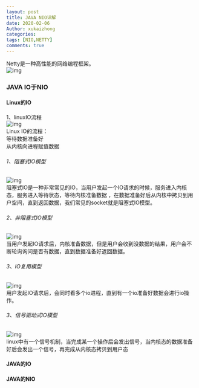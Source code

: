 ```yaml
---
layout: post
title: JAVA NIO详解
date: 2020-02-06
Author: xukaizhong
categories: 
tags: [NIO,NETTY]
comments: true
---
```

Netty是一种高性能的网络编程框架。  
![img](https://xukaizhong188.github.io/HelloProgrammer/images/2020-02-06/1.png)
### JAVA IO于NIO
#### Linux的IO
1、linuxIO流程  
![img](https://xukaizhong188.github.io/HelloProgrammer/images/2020-02-06/2.png)  
Linux IO的流程：  
等待数据准备好  
从内核向进程赋值数据  
###### 1、阻塞式IO模型
 ![img](https://xukaizhong188.github.io/HelloProgrammer/images/2020-02-06/3.png)  
阻塞式IO是一种非常常见的IO，当用户发起一个IO请求的时候，服务进入内核态，服务进入等待状态，等待内核准备数据
，在数据准备好后从内核中拷贝到用户空间，直到返回数据，我们常见的socket就是阻塞式IO模型。
###### 2、非阻塞式IO模型
 ![img](https://xukaizhong188.github.io/HelloProgrammer/images/2020-02-06/4.png)  
当用户发起IO请求后，内核准备数据，但是用户会收到没数据的结果，用户会不断轮询询问是否有数据，直到数据准备好返回数据。
###### 3、IO复用模型
 ![img](https://xukaizhong188.github.io/HelloProgrammer/images/2020-02-06/5.png)  
用户发起IO请求后，会同时看多个io进程，直到有一个io准备好数据会进行io操作。
###### 3、信号驱动式IO模型
 ![img](https://xukaizhong188.github.io/HelloProgrammer/images/2020-02-06/6.png)  
linux中有一个信号机制，当完成某一个操作后会发出信号，当内核态的数据准备好后会发出一个信号，再完成从内核态拷贝到用户态
#### JAVA的IO
#### JAVA的NIO